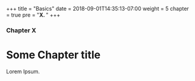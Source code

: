 +++
title = "Basics"
date = 2018-09-01T14:35:13-07:00
weight = 5
chapter = true
pre = "<b>X. </b>"
+++

### Chapter X

# Some Chapter title

Lorem Ipsum.
